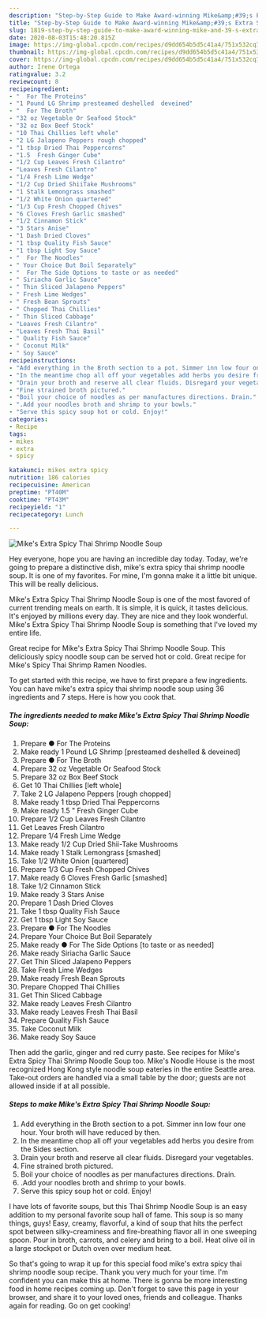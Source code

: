 ```yaml
---
description: "Step-by-Step Guide to Make Award-winning Mike&amp;#39;s Extra Spicy Thai Shrimp Noodle Soup"
title: "Step-by-Step Guide to Make Award-winning Mike&amp;#39;s Extra Spicy Thai Shrimp Noodle Soup"
slug: 1819-step-by-step-guide-to-make-award-winning-mike-and-39-s-extra-spicy-thai-shrimp-noodle-soup
date: 2020-08-03T15:48:20.815Z
image: https://img-global.cpcdn.com/recipes/d9dd654b5d5c41a4/751x532cq70/mikes-extra-spicy-thai-shrimp-noodle-soup-recipe-main-photo.jpg
thumbnail: https://img-global.cpcdn.com/recipes/d9dd654b5d5c41a4/751x532cq70/mikes-extra-spicy-thai-shrimp-noodle-soup-recipe-main-photo.jpg
cover: https://img-global.cpcdn.com/recipes/d9dd654b5d5c41a4/751x532cq70/mikes-extra-spicy-thai-shrimp-noodle-soup-recipe-main-photo.jpg
author: Irene Ortega
ratingvalue: 3.2
reviewcount: 8
recipeingredient:
- "  For The Proteins"
- "1 Pound LG Shrimp presteamed deshelled  deveined"
- "  For The Broth"
- "32 oz Vegetable Or Seafood Stock"
- "32 oz Box Beef Stock"
- "10 Thai Chillies left whole"
- "2 LG Jalapeno Peppers rough chopped"
- "1 tbsp Dried Thai Peppercorns"
- "1.5  Fresh Ginger Cube"
- "1/2 Cup Leaves Fresh Cilantro"
- "Leaves Fresh Cilantro"
- "1/4 Fresh Lime Wedge"
- "1/2 Cup Dried ShiiTake Mushrooms"
- "1 Stalk Lemongrass smashed"
- "1/2 White Onion quartered"
- "1/3 Cup Fresh Chopped Chives"
- "6 Cloves Fresh Garlic smashed"
- "1/2 Cinnamon Stick"
- "3 Stars Anise"
- "1 Dash Dried Cloves"
- "1 tbsp Quality Fish Sauce"
- "1 tbsp Light Soy Sauce"
- "  For The Noodles"
- " Your Choice But Boil Separately"
- "  For The Side Options to taste or as needed"
- " Siriacha Garlic Sauce"
- " Thin Sliced Jalapeno Peppers"
- " Fresh Lime Wedges"
- " Fresh Bean Sprouts"
- " Chopped Thai Chillies"
- " Thin Sliced Cabbage"
- "Leaves Fresh Cilantro"
- "Leaves Fresh Thai Basil"
- " Quality Fish Sauce"
- " Coconut Milk"
- " Soy Sauce"
recipeinstructions:
- "Add everything in the Broth section to a pot. Simmer inn low four one hour. Your broth will have reduced by then."
- "In the meantime chop all off your vegetables add herbs you desire from the Sides section."
- "Drain your broth and reserve all clear fluids. Disregard your vegetables."
- "Fine strained broth pictured."
- "Boil your choice of noodles as per manufactures directions. Drain."
- ".Add your noodles broth and shrimp to your bowls."
- "Serve this spicy soup hot or cold. Enjoy!"
categories:
- Recipe
tags:
- mikes
- extra
- spicy

katakunci: mikes extra spicy 
nutrition: 186 calories
recipecuisine: American
preptime: "PT40M"
cooktime: "PT43M"
recipeyield: "1"
recipecategory: Lunch

---
```



![Mike&#39;s Extra Spicy Thai Shrimp Noodle Soup](https://img-global.cpcdn.com/recipes/d9dd654b5d5c41a4/751x532cq70/mikes-extra-spicy-thai-shrimp-noodle-soup-recipe-main-photo.jpg)

Hey everyone, hope you are having an incredible day today. Today, we're going to prepare a distinctive dish, mike&#39;s extra spicy thai shrimp noodle soup. It is one of my favorites. For mine, I'm gonna make it a little bit unique. This will be really delicious.

Mike&#39;s Extra Spicy Thai Shrimp Noodle Soup is one of the most favored of current trending meals on earth. It is simple, it is quick, it tastes delicious. It's enjoyed by millions every day. They are nice and they look wonderful. Mike&#39;s Extra Spicy Thai Shrimp Noodle Soup is something that I've loved my entire life.

Great recipe for Mike&#39;s Extra Spicy Thai Shrimp Noodle Soup. This deliciously spicy noodle soup can be served hot or cold. Great recipe for Mike&#39;s Spicy Thai Shrimp Ramen Noodles.


To get started with this recipe, we have to first prepare a few ingredients. You can have mike&#39;s extra spicy thai shrimp noodle soup using 36 ingredients and 7 steps. Here is how you cook that.

<!--inarticleads1-->

##### The ingredients needed to make Mike&#39;s Extra Spicy Thai Shrimp Noodle Soup:

1. Prepare  ● For The Proteins
1. Make ready 1 Pound LG Shrimp [presteamed deshelled &amp; deveined]
1. Prepare  ● For The Broth
1. Prepare 32 oz Vegetable Or Seafood Stock
1. Prepare 32 oz Box Beef Stock
1. Get 10 Thai Chillies [left whole]
1. Take 2 LG Jalapeno Peppers [rough chopped]
1. Make ready 1 tbsp Dried Thai Peppercorns
1. Make ready 1.5 &#34; Fresh Ginger Cube
1. Prepare 1/2 Cup Leaves Fresh Cilantro
1. Get Leaves Fresh Cilantro
1. Prepare 1/4 Fresh Lime Wedge
1. Make ready 1/2 Cup Dried Shii-Take Mushrooms
1. Make ready 1 Stalk Lemongrass [smashed]
1. Take 1/2 White Onion [quartered]
1. Prepare 1/3 Cup Fresh Chopped Chives
1. Make ready 6 Cloves Fresh Garlic [smashed]
1. Take 1/2 Cinnamon Stick
1. Make ready 3 Stars Anise
1. Prepare 1 Dash Dried Cloves
1. Take 1 tbsp Quality Fish Sauce
1. Get 1 tbsp Light Soy Sauce
1. Prepare  ● For The Noodles
1. Prepare  Your Choice But Boil Separately
1. Make ready  ● For The Side Options [to taste or as needed]
1. Make ready  Siriacha Garlic Sauce
1. Get  Thin Sliced Jalapeno Peppers
1. Take  Fresh Lime Wedges
1. Make ready  Fresh Bean Sprouts
1. Prepare  Chopped Thai Chillies
1. Get  Thin Sliced Cabbage
1. Make ready Leaves Fresh Cilantro
1. Make ready Leaves Fresh Thai Basil
1. Prepare  Quality Fish Sauce
1. Take  Coconut Milk
1. Make ready  Soy Sauce


Then add the garlic, ginger and red curry paste. See recipes for Mike&#39;s Extra Spicy Thai Shrimp Noodle Soup too. Mike&#39;s Noodle House is the most recognized Hong Kong style noodle soup eateries in the entire Seattle area. Take-out orders are handled via a small table by the door; guests are not allowed inside if at all possible. 

<!--inarticleads2-->

##### Steps to make Mike&#39;s Extra Spicy Thai Shrimp Noodle Soup:

1. Add everything in the Broth section to a pot. Simmer inn low four one hour. Your broth will have reduced by then.
1. In the meantime chop all off your vegetables add herbs you desire from the Sides section.
1. Drain your broth and reserve all clear fluids. Disregard your vegetables.
1. Fine strained broth pictured.
1. Boil your choice of noodles as per manufactures directions. Drain.
1. .Add your noodles broth and shrimp to your bowls.
1. Serve this spicy soup hot or cold. Enjoy!


I have lots of favorite soups, but this Thai Shrimp Noodle Soup is an easy addition to my personal favorite soup hall of fame. This soup is so many things, guys! Easy, creamy, flavorful, a kind of soup that hits the perfect spot between silky-creaminess and fire-breathing flavor all in one sweeping spoon. Pour in broth, carrots, and celery and bring to a boil. Heat olive oil in a large stockpot or Dutch oven over medium heat. 

So that's going to wrap it up for this special food mike&#39;s extra spicy thai shrimp noodle soup recipe. Thank you very much for your time. I'm confident you can make this at home. There is gonna be more interesting food in home recipes coming up. Don't forget to save this page in your browser, and share it to your loved ones, friends and colleague. Thanks again for reading. Go on get cooking!
